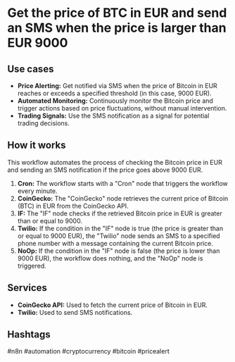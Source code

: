 # Get the price of BTC in EUR and send an SMS when the price is larger than EUR 9000

## Use cases

*   **Price Alerting:** Get notified via SMS when the price of Bitcoin in EUR reaches or exceeds a specified threshold (in this case, 9000 EUR).
*   **Automated Monitoring:** Continuously monitor the Bitcoin price and trigger actions based on price fluctuations, without manual intervention.
*   **Trading Signals:** Use the SMS notification as a signal for potential trading decisions.

## How it works

This workflow automates the process of checking the Bitcoin price in EUR and sending an SMS notification if the price goes above 9000 EUR.

1.  **Cron:** The workflow starts with a "Cron" node that triggers the workflow every minute.
2.  **CoinGecko:** The "CoinGecko" node retrieves the current price of Bitcoin (BTC) in EUR from the CoinGecko API.
3.  **IF:** The "IF" node checks if the retrieved Bitcoin price in EUR is greater than or equal to 9000.
4.  **Twilio:** If the condition in the "IF" node is true (the price is greater than or equal to 9000 EUR), the "Twilio" node sends an SMS to a specified phone number with a message containing the current Bitcoin price.
5.  **NoOp:** If the condition in the "IF" node is false (the price is lower than 9000 EUR), the workflow does nothing, and the "NoOp" node is triggered.

## Services

*   **CoinGecko API:** Used to fetch the current price of Bitcoin in EUR.
*   **Twilio:** Used to send SMS notifications.

## Hashtags

#n8n #automation #cryptocurrency #bitcoin #pricealert
